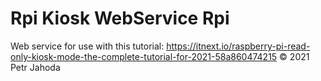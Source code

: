 # Rpi Kiosk WebService Rpi

Web service for use with this tutorial: https://itnext.io/raspberry-pi-read-only-kiosk-mode-the-complete-tutorial-for-2021-58a860474215
© 2021 Petr Jahoda
